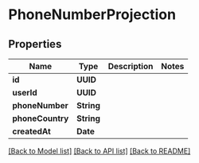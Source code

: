 # PhoneNumberProjection

## Properties
Name | Type | Description | Notes
------------ | ------------- | ------------- | -------------
**id** | **UUID** |  | 
**userId** | **UUID** |  | 
**phoneNumber** | **String** |  | 
**phoneCountry** | **String** |  | 
**createdAt** | **Date** |  | 

[[Back to Model list]](../README#documentation-for-models) [[Back to API list]](../README#documentation-for-api-endpoints) [[Back to README]](../README)


